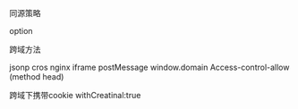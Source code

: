 同源策略

option

跨域方法

jsonp cros nginx iframe postMessage window.domain
Access-control-allow (method head)

跨域下携带cookie withCreatinal:true
